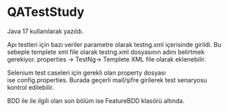 # QATestStudy

Java 17 kullanılarak yazıldı. 

Apı testleri için bazı veriler parametre olarak testng.xml içerisinde girildi. Bu sebeple templete xml file olarak testng.xml dosyasının adını belirtmek gerekiyor. properties -> TestNg-> Templete XML file olarak eklenebilir.

Selenium test caseleri için gerekli olan property dosyası ise config.properties. Burada geçerli mail/şifre girilerek test senaryosu kontrol edilebilir.

BDD ile ile ilgili olan son bölüm ise FeatureBDD klasörü altında. 
